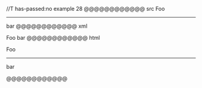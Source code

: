 //T has-passed:no
example 28
@@@@@@@@@@@@ src
Foo
***
bar
@@@@@@@@@@@@ xml
<?xml version="1.0" encoding="UTF-8"?>
<!DOCTYPE document SYSTEM "CommonMark.dtd">
<document xmlns="http://commonmark.org/xml/1.0">
  <paragraph>
    <text>Foo</text>
  </paragraph>
  <thematic_break />
  <paragraph>
    <text>bar</text>
  </paragraph>
</document>
@@@@@@@@@@@@ html
<p>Foo</p>
<hr />
<p>bar</p>
@@@@@@@@@@@@
